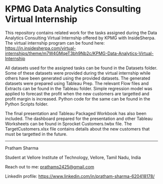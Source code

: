 # KPMG Data Analytics Consulting Virtual Internship
This repository contains related work for the tasks assigned during the Data Analytics Consulting Virtual Internship offered by KPMG with InsideSherpa. The virtual internship program can be found here: https://in.insidesherpa.com/virtual-internships/theme/m7W4GMqeT3bh9Nb2c/KPMG-Data-Analytics-Virtual-Internship

All datasets used for the assigned tasks can be found in the Datasets folder. Some of these datasets were provided during the virtual internship while others have been generated using the provided datasets. The generated datasets were prepared using Tableau Prep. The relevant Flow files and Extracts can be found in the Tableau folder. Simple regression model was applied to forecast the profit when the new customers are targetted and profit margin is increased. Python code for the same can be found in the Python Scripts folder.

The final presentation and Tableau Packaged Workbook has also been included. The dashboard prepared for the presentation and other Tableau Worksheets can be found in Sprocket Customers.twbx file. The TargetCustomers.xlsx file contains details about the new customers that must be targetted in the future.

---

Pratham Sharma

Student at Vellore Institute of Technology, Vellore, Tamil Nadu, India

Reach out to me: prathams2425@gmail.com

LinkedIn profile: https://www.linkedin.com/in/pratham-sharma-620418178/
